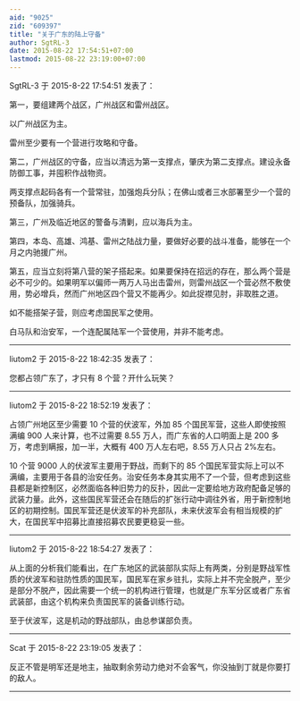 ```yaml
---
aid: "9025"
zid: "609397"
title: "关于广东的陆上守备"
author: SgtRL-3
date: 2015-08-22 17:54:51+07:00
lastmod: 2015-08-22 23:19:00+07:00
---
```


SgtRL-3 于 2015-8-22 17:54:51 发表了：

第一，要组建两个战区，广州战区和雷州战区。

以广州战区为主。

雷州至少要有一个营进行攻略和守备。

第二，广州战区的守备，应当以清远为第一支撑点，肇庆为第二支撑点。建设永备防御工事，并囤积作战物资。

两支撑点起码各有一个营常驻，加强炮兵分队；在佛山或者三水部署至少一个营的预备队，加强骑兵。

第三，广州及临近地区的警备与清剿，应以海兵为主。

第四，本岛、高雄、鸿基、雷州之陆战力量，要做好必要的战斗准备，能够在一个月之内驰援广州。

第五，应当立刻将第八营的架子搭起来。如果要保持在招远的存在，那么两个营是必不可少的。如果明军以偏师一两万人马出击雷州，则雷州战区一个营必然不敷使用，势必增兵，然而广州地区四个营又不能再少。如此捉襟见肘，非取胜之道。

如不能搭架子营，则应考虑国民军之使用。

白马队和治安军，一个连配属陆军一个营使用，并非不能考虑。

---

liutom2 于 2015-8-22 18:42:35 发表了：

您都占领广东了，才只有 8 个营？开什么玩笑？

---

liutom2 于 2015-8-22 18:52:19 发表了：

占领广州地区至少需要 10 个营的伏波军，外加 85 个国民军营，这些人即使按照满编 900 人来计算，也不过需要 8.55 万人，而广东省的人口明面上是 200 多万，考虑到瞒报，加一半，大概有 400 万人左右吧，8.55 万人只占 2%左右。

10 个营 9000 人的伏波军主要用于野战，而剩下的 85 个国民军营实际上可以不满编，主要用于各县的治安任务。治安任务本身其实用不了一个营，但考虑到这些县都是新控制区，必然面临各种旧势力的反扑，因此一定要给地方政府配备足够的武装力量。此外，这些国民军营还会在随后的扩张行动中调往外省，用于新控制地区的初期控制。国民军营还是伏波军的补充部队，未来伏波军会有相当规模的扩大，在国民军中招募比直接招募农民要更稳妥一些。

---

liutom2 于 2015-8-22 18:54:27 发表了：

从上面的分析我们能看出，在广东地区的武装部队实际上有两类，分别是野战军性质的伏波军和驻防性质的国民军，国民军在家乡驻扎，实际上并不完全脱产，至少是部分不脱产，因此需要一个统一的机构进行管理，也就是广东军分区或者广东省武装部，由这个机构来负责国民军的装备训练行动。

至于伏波军，这是机动的野战部队，由总参谋部负责。

---

Scat 于 2015-8-22 23:19:05 发表了：

反正不管是明军还是地主，抽取剩余劳动力绝对不会客气，你没抽到丁就是你要打的敌人。

---
